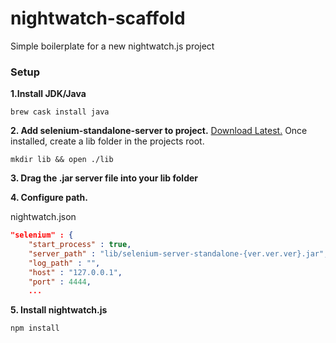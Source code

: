 # nightwatch-scaffold
Simple boilerplate for a new nightwatch.js project

### Setup

**1.Install JDK/Java**
```
brew cask install java
```

**2. Add selenium-standalone-server to project.** [Download Latest.](http://selenium-release.storage.googleapis.com/index.html) Once installed,
create a lib folder in the projects root.
```
mkdir lib && open ./lib
```
**3. Drag the .jar server file into your lib folder**

**4. Configure path.**

nightwatch.json
```json
"selenium" : {
    "start_process" : true,
    "server_path" : "lib/selenium-server-standalone-{ver.ver.ver}.jar",
    "log_path" : "",
    "host" : "127.0.0.1",
    "port" : 4444,
    ...
```

**5. Install nightwatch.js**
```
npm install
```
